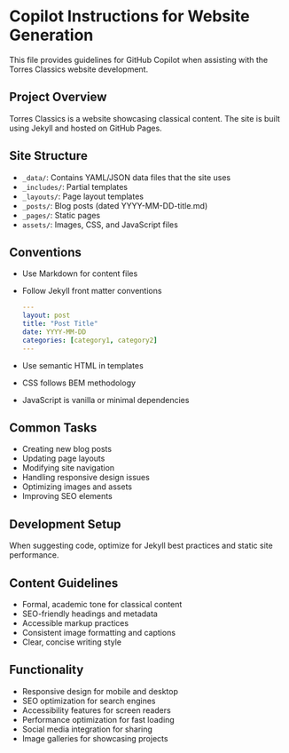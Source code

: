 # Copilot Instructions for Website Generation

This file provides guidelines for GitHub Copilot when assisting with the Torres Classics website development.

## Project Overview

Torres Classics is a website showcasing classical content. The site is built using Jekyll and hosted on GitHub Pages.

## Site Structure

- `_data/`: Contains YAML/JSON data files that the site uses
- `_includes/`: Partial templates
- `_layouts/`: Page layout templates
- `_posts/`: Blog posts (dated YYYY-MM-DD-title.md)
- `_pages/`: Static pages
- `assets/`: Images, CSS, and JavaScript files

## Conventions

- Use Markdown for content files
- Follow Jekyll front matter conventions

    ```yaml
    ---
    layout: post
    title: "Post Title"
    date: YYYY-MM-DD
    categories: [category1, category2]
    ---
    ```

- Use semantic HTML in templates
- CSS follows BEM methodology
- JavaScript is vanilla or minimal dependencies

## Common Tasks

- Creating new blog posts
- Updating page layouts
- Modifying site navigation
- Handling responsive design issues
- Optimizing images and assets
- Improving SEO elements

## Development Setup

When suggesting code, optimize for Jekyll best practices and static site performance.

## Content Guidelines

- Formal, academic tone for classical content
- SEO-friendly headings and metadata
- Accessible markup practices
- Consistent image formatting and captions
- Clear, concise writing style

## Functionality

- Responsive design for mobile and desktop
- SEO optimization for search engines
- Accessibility features for screen readers
- Performance optimization for fast loading
- Social media integration for sharing
- Image galleries for showcasing projects

